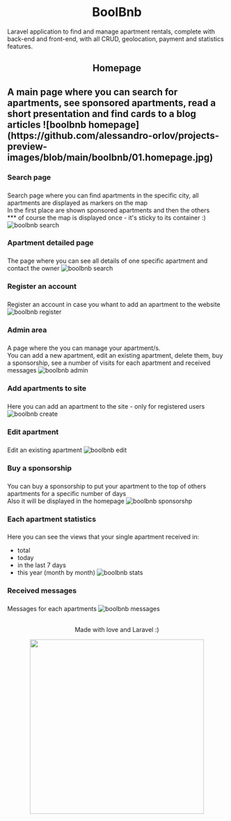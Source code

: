 <h1 align="center">BoolBnb</h1>
<p>Laravel application to find and manage apartment rentals, complete with back-end and front-end, with all CRUD, geolocation, payment and statistics features.</p>


<h2 align="center"> Homepage <h2>
A main page where you can search for apartments, see sponsored apartments, read a short presentation and find cards to a blog articles
![boolbnb homepage](https://github.com/alessandro-orlov/projects-preview-images/blob/main/boolbnb/01.homepage.jpg)


### Search page <h3> 
Search page where you can find apartments in the specific city, all apartments are displayed as markers on the map <br>
In the first place are shown sponsored apartments and then the others<br>
*** of course the map is displayed once - it's sticky to its container :)
![boolbnb search](https://github.com/alessandro-orlov/projects-preview-images/blob/main/boolbnb/02.search.jpg)  


### Apartment detailed page <h3>
The page where you can see all details of one specific apartment and contact the owner
![boolbnb search](https://github.com/alessandro-orlov/projects-preview-images/blob/main/boolbnb/03.show.jpg) 


### Register an account <h3>
Register an account in case you whant to add an apartment to the website
![boolbnb register](https://github.com/alessandro-orlov/projects-preview-images/blob/main/boolbnb/10.register.jpg) 


### Admin area <h3>
A page where the you can manage your apartment/s.<br>
You can add a new apartment, edit an existing apartment, delete them, buy a sponsorship, see a number of visits for each apartment and received messages
![boolbnb admin](https://github.com/alessandro-orlov/projects-preview-images/blob/main/boolbnb/04.admin-area.jpg) 


### Add apartments to site <h3>
Here you can add an apartment to the site - only for registered users
![boolbnb create](https://github.com/alessandro-orlov/projects-preview-images/blob/main/boolbnb/05.create.jpg) 


### Edit apartment <h3>
Edit an existing apartment
![boolbnb edit](https://github.com/alessandro-orlov/projects-preview-images/blob/main/boolbnb/06.edit.jpg) 


### Buy a sponsorship <h3>
You can buy a sponsorship to put your apartment to the top of others apartments for a specific number of days<br> 
Also it will be displayed in the homepage
![boolbnb sponsorshp](https://github.com/alessandro-orlov/projects-preview-images/blob/main/boolbnb/07.sponsorship.jpg) 


### Each apartment statistics <h3>
Here you can see the views that your single apartment received in:
- total
- today
- in the last 7 days
- this year (month by month)
![boolbnb stats](https://github.com/alessandro-orlov/projects-preview-images/blob/main/boolbnb/08.stats.jpg) 

### Received messages <h3>
Messages for each apartments
![boolbnb messages](https://github.com/alessandro-orlov/projects-preview-images/blob/main/boolbnb/09.messages.jpg) 
 <br><br>
<p align="center">Made with love and Laravel :)</p>
<p align="center"><a href="https://laravel.com" target="_blank"><img src="https://raw.githubusercontent.com/laravel/art/master/logo-lockup/5%20SVG/2%20CMYK/1%20Full%20Color/laravel-logolockup-cmyk-red.svg" width="400"></a></p>
